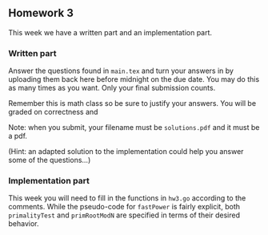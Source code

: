 ## Homework 3

This week we have a written part and an implementation part. 

### Written part 

Answer the questions found in `main.tex` and turn your answers in by uploading them 
back here before midnight on the due date. You may do this as many times as 
you want. Only your final submission counts.

Remember this is math class so be sure to justify your answers. You will be 
graded on correctness and 

Note: when you submit, your filename must be `solutions.pdf` and it must be a pdf. 

(Hint: an adapted solution to the implementation could help you answer some 
of the questions...)

### Implementation part 

This week you will need to fill in the functions in `hw3.go` according to the comments. 
While the pseudo-code for `fastPower` is fairly explicit, both `primalityTest` and 
`primRootModN` are specified in terms of their desired behavior. 
